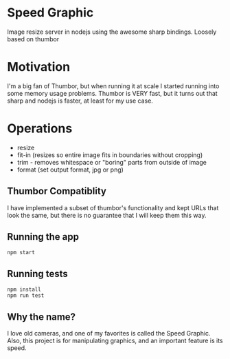 # Speed Graphic

Image resize server in nodejs using the awesome sharp bindings.  Loosely based
on thumbor

# Motivation

I'm a big fan of Thumbor, but when running it at scale I started running into
some memory usage problems.  Thumbor is VERY fast, but it turns out that sharp
and nodejs is faster, at least for my use case.

# Operations
  * resize
  * fit-in (resizes so entire image fits in boundaries without cropping)
  * trim - removes whitespace or "boring" parts from outside of image
  * format (set output format, jpg or png)

## Thumbor Compatiblity

I have implemented a subset of thumbor's functionality and kept URLs that look
the same, but there is no guarantee that I will keep them this way.

## Running the app

```
npm start
```

## Running tests

```
npm install
npm run test
```

## Why the name?

I love old cameras, and one of my favorites is called the Speed Graphic.  Also,
this project is for manipulating graphics, and an important feature is its
speed.

